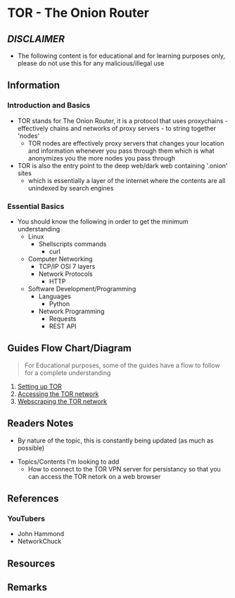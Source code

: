 # TOR - The Onion Router

*DISCLAIMER*
------------
+ The following content is for educational and for learning purposes only, please do not use this for any malicious/illegal use

## Information
### Introduction and Basics
- TOR stands for The Onion Router, it is a protocol that uses proxychains - effectively chains and networks of proxy servers - to string together 'nodes'
    + TOR nodes are effectively proxy servers that changes your location and information whenever you pass through them which is what anonymizes you the more nodes you pass through 
- TOR is also the entry point to the deep web/dark web containing '.onion' sites 
    + which is essentially a layer of the internet where the contents are all unindexed by search engines

### Essential Basics
- You should know the following in order to get the minimum understanding
    - Linux
        - Shellscripts commands
            + curl
    - Computer Networking
        + TCP/IP OSI 7 layers
        - Network Protocols
            + HTTP
    - Software Development/Programming
        - Languages
            + Python
        - Network Programming
            + Requests
            + REST API

## Guides Flow Chart/Diagram
> For Educational purposes, some of the guides have a flow to follow for a complete understanding

1. [Setting up TOR](Guides/setting-up-tor.md)
2. [Accessing the TOR network](Guides/accessing-the-tor-network.md)
3. [Webscraping the TOR network](Guides/webscraping-tor-network.md)

## Readers Notes
+ By nature of the topic, this is constantly being updated (as much as possible)
- Topics/Contents I'm looking to add
    + How to connect to the TOR VPN server for persistancy so that you can access the TOR netork on a web browser

## References
### YouTubers
+ John Hammond
+ NetworkChuck

## Resources

## Remarks

